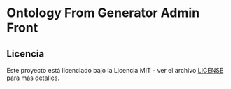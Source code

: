 # Ontology From Generator Admin Front


## Licencia

Este proyecto está licenciado bajo la Licencia MIT - ver el archivo [LICENSE](./LICENSE) para más detalles.